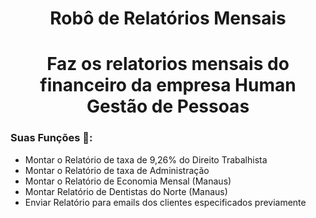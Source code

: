 <h1 align="center">Robô de Relatórios Mensais
<h1 align="center">Faz os relatorios mensais do financeiro da empresa Human Gestão de Pessoas

### Suas Funções 🎰:
- Montar o Relatório de taxa de 9,26% do Direito Trabalhista
- Montar o Relatório de taxa de Administração
- Montar o Relatório de Economia Mensal (Manaus)
- Montar Relatório de Dentistas do Norte (Manaus)
- Enviar Relatório para emails dos clientes especificados previamente